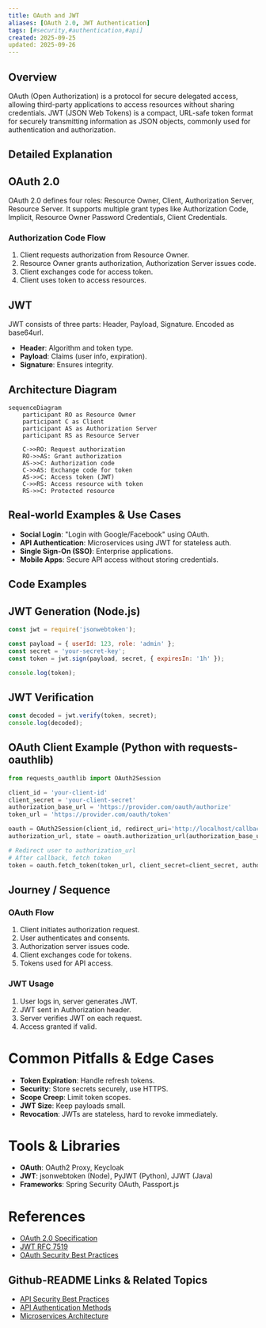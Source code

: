 ```yaml
---
title: OAuth and JWT
aliases: [OAuth 2.0, JWT Authentication]
tags: [#security,#authentication,#api]
created: 2025-09-25
updated: 2025-09-26
---
```


## Overview

OAuth (Open Authorization) is a protocol for secure delegated access, allowing third-party applications to access resources without sharing credentials. JWT (JSON Web Tokens) is a compact, URL-safe token format for securely transmitting information as JSON objects, commonly used for authentication and authorization.

## Detailed Explanation

## OAuth 2.0

OAuth 2.0 defines four roles: Resource Owner, Client, Authorization Server, Resource Server. It supports multiple grant types like Authorization Code, Implicit, Resource Owner Password Credentials, Client Credentials.

### Authorization Code Flow

1. Client requests authorization from Resource Owner.
2. Resource Owner grants authorization, Authorization Server issues code.
3. Client exchanges code for access token.
4. Client uses token to access resources.

## JWT

JWT consists of three parts: Header, Payload, Signature. Encoded as base64url.

- **Header**: Algorithm and token type.
- **Payload**: Claims (user info, expiration).
- **Signature**: Ensures integrity.

## Architecture Diagram

```mermaid
sequenceDiagram
    participant RO as Resource Owner
    participant C as Client
    participant AS as Authorization Server
    participant RS as Resource Server

    C->>RO: Request authorization
    RO->>AS: Grant authorization
    AS->>C: Authorization code
    C->>AS: Exchange code for token
    AS->>C: Access token (JWT)
    C->>RS: Access resource with token
    RS->>C: Protected resource
```

## Real-world Examples & Use Cases

- **Social Login**: "Login with Google/Facebook" using OAuth.
- **API Authentication**: Microservices using JWT for stateless auth.
- **Single Sign-On (SSO)**: Enterprise applications.
- **Mobile Apps**: Secure API access without storing credentials.

## Code Examples

## JWT Generation (Node.js)

```javascript
const jwt = require('jsonwebtoken');

const payload = { userId: 123, role: 'admin' };
const secret = 'your-secret-key';
const token = jwt.sign(payload, secret, { expiresIn: '1h' });

console.log(token);
```

## JWT Verification

```javascript
const decoded = jwt.verify(token, secret);
console.log(decoded);
```

## OAuth Client Example (Python with requests-oauthlib)

```python
from requests_oauthlib import OAuth2Session

client_id = 'your-client-id'
client_secret = 'your-client-secret'
authorization_base_url = 'https://provider.com/oauth/authorize'
token_url = 'https://provider.com/oauth/token'

oauth = OAuth2Session(client_id, redirect_uri='http://localhost/callback')
authorization_url, state = oauth.authorization_url(authorization_base_url)

# Redirect user to authorization_url
# After callback, fetch token
token = oauth.fetch_token(token_url, client_secret=client_secret, authorization_response=request.url)
```

## Journey / Sequence

### OAuth Flow
1. Client initiates authorization request.
2. User authenticates and consents.
3. Authorization server issues code.
4. Client exchanges code for tokens.
5. Tokens used for API access.

### JWT Usage
1. User logs in, server generates JWT.
2. JWT sent in Authorization header.
3. Server verifies JWT on each request.
4. Access granted if valid.

# Common Pitfalls & Edge Cases

- **Token Expiration**: Handle refresh tokens.
- **Security**: Store secrets securely, use HTTPS.
- **Scope Creep**: Limit token scopes.
- **JWT Size**: Keep payloads small.
- **Revocation**: JWTs are stateless, hard to revoke immediately.

# Tools & Libraries

- **OAuth**: OAuth2 Proxy, Keycloak
- **JWT**: jsonwebtoken (Node), PyJWT (Python), JJWT (Java)
- **Frameworks**: Spring Security OAuth, Passport.js

# References

- [OAuth 2.0 Specification](https://tools.ietf.org/html/rfc6749)
- [JWT RFC 7519](https://tools.ietf.org/html/rfc7519)
- [OAuth Security Best Practices](https://tools.ietf.org/html/rfc6819)

## Github-README Links & Related Topics

- [API Security Best Practices](../api-security-best-practices/README.md)
- [API Authentication Methods](../api-authentication-methods/README.md)
- [Microservices Architecture](../microservices-architecture/README.md)